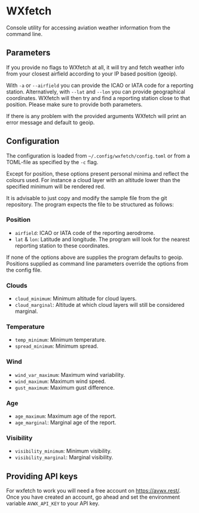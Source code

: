 # WXfetch

Console utility for accessing aviation weather information from the command line.

## Parameters

If you provide no flags to WXfetch at all, it will try and fetch weather info from your closest airfield according to your IP based position (geoip).

With `-a` or `--airfield` you can provide the ICAO or IATA code for a reporting station. Alternatively, with `--lat` and `--lon` you can provide geographical coordinates. WXfetch will then try and find a reporting station close to that position. Please make sure to provide both parameters.

If there is any problem with the provided arguments WXfetch will print an error message and default to geoip.

## Configuration

The configuration is loaded from `~/.config/wxfetch/config.toml` or from a TOML-file as specified by the `-c` flag.

Except for position, these options present personal minima and reflect the colours used. For instance a cloud layer with an altitude lower than the specified minimum will be rendered red.

It is advisable to just copy and modify the sample file from the git repository. The program expects the file to be structured as follows:

### Position

  - `airfield`: ICAO or IATA code of the reporting aerodrome.
  - `lat` & `lon`: Latitude and longitude. The program will look for the nearest reporting station to these coordinates.

If none of the options above are supplies the program defaults to geoip. Positions supplied as command line parameters override the options from the config file.

### Clouds

  - `cloud_minimum`: Minimum altitude for cloud layers.
  - `cloud_marginal`: Altitude at which cloud layers will still be considered marginal.
  
### Temperature

  - `temp_minimum`: Minimum temperature.
  - `spread_minimum`: Minimum spread.

### Wind

  - `wind_var_maximum`: Maximum wind variability.
  - `wind_maximum`: Maximum wind speed.
  - `gust_maximum`: Maximum gust difference.
  
### Age

  - `age_maximum`: Maximum age of the report.
  - `age_marginal`: Marginal age of the report.
  
### Visibility

  - `visibility_minimum`: Minimum visibility.
  - `visibility_marginal`: Marginal visibility.
  
## Providing API keys

For wxfetch to work you will need a free account on https://avwx.rest/. Once you have created an account, go ahead and set the environment variable `AVWX_API_KEY` to your API key.
